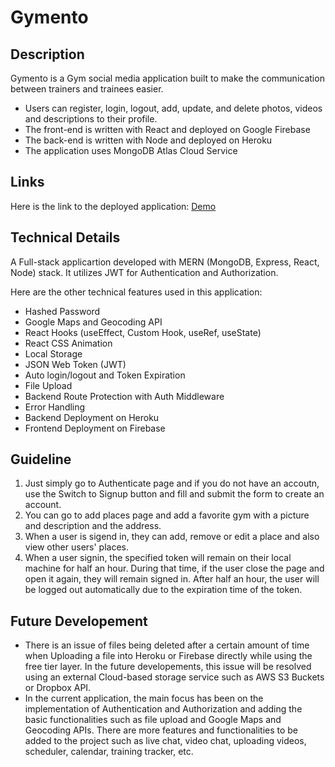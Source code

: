 # Gymento

## Description

<p>
Gymento is a Gym social media application built to make the communication between trainers and trainees easier.
</p>

- Users can register, login, logout, add, update, and delete photos, videos and descriptions to their profile.
- The front-end is written with React and deployed on Google Firebase
- The back-end is written with Node and deployed on Heroku
- The application uses MongoDB Atlas Cloud Service

## Links

<p>Here is the link to the deployed application: <a href="https://gymento.web.app/" target="_blank" rel="external">Demo</a></p>

## Technical Details

<p>
A Full-stack applicartion developed with MERN (MongoDB, Express, React, Node) stack. It utilizes JWT for Authentication and Authorization.
</p>
<p>
Here are the other technical features used in this application: 
</p>

- Hashed Password
- Google Maps and Geocoding API
- React Hooks (useEffect, Custom Hook, useRef, useState)
- React CSS Animation
- Local Storage
- JSON Web Token (JWT)
- Auto login/logout and Token Expiration
- File Upload
- Backend Route Protection with Auth Middleware
- Error Handling
- Backend Deployment on Heroku
- Frontend Deployment on Firebase

## Guideline

1. Just simply go to Authenticate page and if you do not have an accoutn, use the Switch to Signup button and fill and submit the form to create an account.
2. You can go to add places page and add a favorite gym with a picture and description and the address.
3. When a user is sigend in, they can add, remove or edit a place and also view other users' places.
4. When a user signin, the specified token will remain on their local machine for half an hour. During that time, if the user close the page and open it again, they will remain signed in. After half an hour, the user will be logged out automatically due to the expiration time of the token.

## Future Developement

- There is an issue of files being deleted after a certain amount of time when Uploading a file into Heroku or Firebase directly while using the free tier layer. In the future developements, this issue will be resolved using an external Cloud-based storage service such as AWS S3 Buckets or Dropbox API.
- In the current application, the main focus has been on the implementation of Authentication and Authorization and adding the basic functionalities such as file upload and Google Maps and Geocoding APIs. There are more features and functionalities to be added to the project such as live chat, video chat, uploading videos, scheduler, calendar, training tracker, etc.
